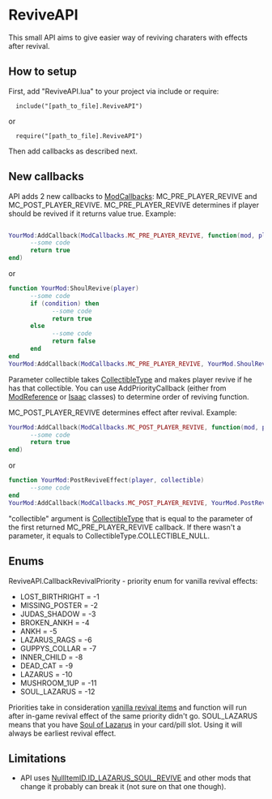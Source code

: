# ReviveAPI

This small API aims to give easier way of reviving charaters with effects after revival.

## How to setup

First, add "ReviveAPI.lua" to your project via include or require:

      include("[path_to_file].ReviveAPI")
      
or
      
      require("[path_to_file].ReviveAPI")

Then add callbacks as described next.

## New callbacks

API adds 2 new callbacks to [ModCallbacks](https://moddingofisaac.com/docs/rep/enums/ModCallbacks.html): MC_PRE_PLAYER_REVIVE and MC_POST_PLAYER_REVIVE.
MC_PRE_PLAYER_REVIVE determines if player should be revived if it returns value true. Example:

```lua

YourMod:AddCallback(ModCallbacks.MC_PRE_PLAYER_REVIVE, function(mod, player)
      --some code
      return true
end)
```

or

```lua
function YourMod:ShoulRevive(player)
      --some code
      if (condition) then
            --some code
            return true
      else
            --some code
            return false
      end
end
YourMod:AddCallback(ModCallbacks.MC_PRE_PLAYER_REVIVE, YourMod.ShoulRevive, collectible)
```

Parameter collectible takes [CollectibleType](https://moddingofisaac.com/docs/rep/enums/CollectibleType.html) and makes player revive if he has that collectible.
You can use AddPriorityCallback (either from [ModReference](https://moddingofisaac.com/docs/rep/ModReference.html#addprioritycallback) or [Isaac](https://moddingofisaac.com/docs/rep/Isaac.html#addprioritycallback) classes) to determine order of reviving function.

MC_POST_PLAYER_REVIVE determines effect after revival. Example:

```lua
YourMod:AddCallback(ModCallbacks.MC_POST_PLAYER_REVIVE, function(mod, player, collectible)
      --some code
      return true
end)
```

or

```lua
function YourMod:PostReviveEffect(player, collectible)
      --some code
end
YourMod:AddCallback(ModCallbacks.MC_POST_PLAYER_REVIVE, YourMod.PostReviveEffect)
```

"collectible" argument is [CollectibleType](https://moddingofisaac.com/docs/rep/enums/CollectibleType.html) that is equal to the parameter of the first returned MC_PRE_PLAYER_REVIVE callback. If there wasn't a parameter, it equals to CollectibleType.COLLECTIBLE_NULL.

## Enums

ReviveAPI.CallbackRevivalPriority - priority enum for vanilla revival effects:

 - LOST_BIRTHRIGHT = -1
 - MISSING_POSTER = -2
 - JUDAS_SHADOW = -3
 - BROKEN_ANKH = -4
 - ANKH = -5
 - LAZARUS_RAGS = -6
 - GUPPYS_COLLAR = -7
 - INNER_CHILD = -8
 - DEAD_CAT = -9
 - LAZARUS = -10
 - MUSHROOM_1UP = -11
 - SOUL_LAZARUS = -12

Priorities take in consideration [vanilla revival items](https://bindingofisaacrebirth.fandom.com/wiki/Category:Revival_items) and function will run after in-game revival effect of the same priority didn't go.
SOUL_LAZARUS means that you have [Soul of Lazarus](https://bindingofisaacrebirth.fandom.com/wiki/Cards_and_Runes) in your card/pill slot. Using it will always be earliest revival effect.

## Limitations

 - API uses [NullItemID.ID_LAZARUS_SOUL_REVIVE](https://moddingofisaac.com/docs/rep/enums/NullItemID.html) and other mods that change it probably can break it (not sure on that one though).
